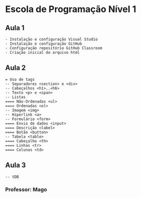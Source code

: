 # Escola de Programação Nível 1

## Aula 1
    - Instalação e configuração Visual Studio
    - Instalação e configuração GitHub
    - Configuração repositório GitHub Classroom
    - Criação inicial do arquivo html

## Aula 2
    = Uso de tags
    -- Separadores <section> e <div>
    -- Cabeçalhos <h1>..<h6>
    -- Texto <p> e <span>
    -- Listas
    ==== Não-Ordenadas <ul>
    ==== Ordenadas <ol> 
    -- Imagem <img>
    -- Hiperlink <a>
    -- Formulário <form>
    ==== Envio de dados <input>
    ==== Descrição <label>
    ==== Botão <button>
    -- Tabela <table>
    ==== Cabeçalho <th>
    ==== Linhas <tr>
    ==== Colunas <td>

## Aula 3
    -- tDB



### Professor: Mago